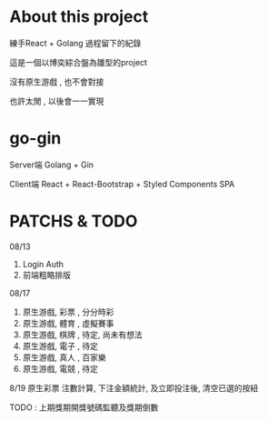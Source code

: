# About this project

練手React + Golang 過程留下的紀錄

這是一個以博奕綜合盤為雛型的project


沒有原生游戲 , 也不會對接 

也許太閒 , 以後會一一實現

# go-gin

Server端
Golang + Gin 

Client端
React + React-Bootstrap + Styled Components
SPA 


# PATCHS & TODO
08/13 
1. Login Auth 
2. 前端粗略排版 

08/17
1. 原生游戲, 彩票 , 分分時彩
2. 原生游戲, 體育 , 虛擬賽事
3. 原生游戲, 棋牌 , 待定, 尚未有想法
4. 原生游戲, 電子 , 待定
5. 原生游戲, 真人 , 百家樂
6. 原生游戲, 電競 , 待定

8/19 
原生彩票
注數計算, 下注金額統計, 及立即投注後, 清空已選的按紐

TODO : 上期獎期開獎號碼監聽及獎期倒數
